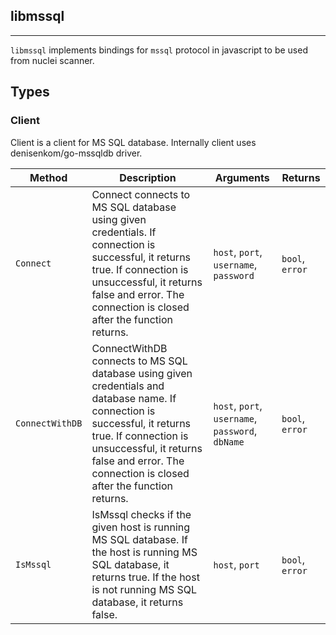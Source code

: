 ## libmssql 
---


`libmssql` implements bindings for `mssql` protocol in javascript
to be used from nuclei scanner.



## Types

### Client

 Client is a client for MS SQL database.    Internally client uses denisenkom/go-mssqldb driver.

| Method | Description | Arguments | Returns |
|--------|-------------|-----------|---------|
| `Connect` |  Connect connects to MS SQL database using given credentials.    If connection is successful, it returns true.  If connection is unsuccessful, it returns false and error.    The connection is closed after the function returns. | `host`, `port`, `username`, `password` | `bool`, `error` |
| `ConnectWithDB` |  ConnectWithDB connects to MS SQL database using given credentials and database name.    If connection is successful, it returns true.  If connection is unsuccessful, it returns false and error.    The connection is closed after the function returns. | `host`, `port`, `username`, `password`, `dbName` | `bool`, `error` |
| `IsMssql` |  IsMssql checks if the given host is running MS SQL database.    If the host is running MS SQL database, it returns true.  If the host is not running MS SQL database, it returns false. | `host`, `port` | `bool`, `error` |








